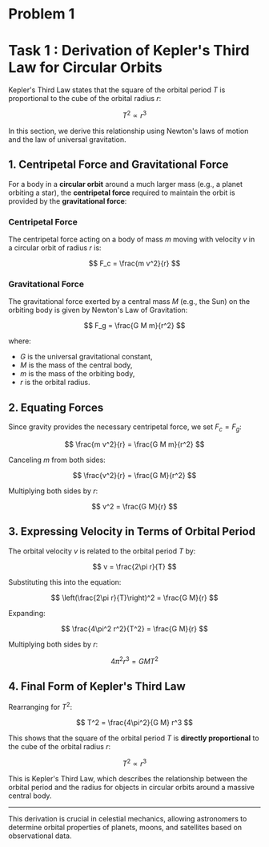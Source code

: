 # Problem 1
# Task 1 : Derivation of Kepler's Third Law for Circular Orbits

Kepler's Third Law states that the square of the orbital period $T$ is proportional to the cube of the orbital radius $r$:

$$
T^2 \propto r^3
$$

In this section, we derive this relationship using Newton's laws of motion and the law of universal gravitation.

## 1. Centripetal Force and Gravitational Force

For a body in a **circular orbit** around a much larger mass (e.g., a planet orbiting a star), the **centripetal force** required to maintain the orbit is provided by the **gravitational force**:

### **Centripetal Force**
The centripetal force acting on a body of mass $m$ moving with velocity $v$ in a circular orbit of radius $r$ is:

$$
F_c = \frac{m v^2}{r}
$$

### **Gravitational Force**
The gravitational force exerted by a central mass $M$ (e.g., the Sun) on the orbiting body is given by Newton's Law of Gravitation:

$$
F_g = \frac{G M m}{r^2}
$$

where:
- $G$ is the universal gravitational constant,
- $M$ is the mass of the central body,
- $m$ is the mass of the orbiting body,
- $r$ is the orbital radius.

## 2. Equating Forces

Since gravity provides the necessary centripetal force, we set $F_c = F_g$:

$$
\frac{m v^2}{r} = \frac{G M m}{r^2}
$$

Canceling $m$ from both sides:

$$
\frac{v^2}{r} = \frac{G M}{r^2}
$$

Multiplying both sides by $r$:

$$
v^2 = \frac{G M}{r}
$$

## 3. Expressing Velocity in Terms of Orbital Period

The orbital velocity $v$ is related to the orbital period $T$ by:

$$
v = \frac{2\pi r}{T}
$$

Substituting this into the equation:

$$
\left(\frac{2\pi r}{T}\right)^2 = \frac{G M}{r}
$$

Expanding:

$$
\frac{4\pi^2 r^2}{T^2} = \frac{G M}{r}
$$

Multiplying both sides by $r$:

$$
4\pi^2 r^3 = G M T^2
$$

## 4. Final Form of Kepler's Third Law

Rearranging for $T^2$:

$$
T^2 = \frac{4\pi^2}{G M} r^3
$$

This shows that the square of the orbital period $T$ is **directly proportional** to the cube of the orbital radius $r$:

$$
T^2 \propto r^3
$$

This is Kepler's Third Law, which describes the relationship between the orbital period and the radius for objects in circular orbits around a massive central body.

---

This derivation is crucial in celestial mechanics, allowing astronomers to determine orbital properties of planets, moons, and satellites based on observational data.
